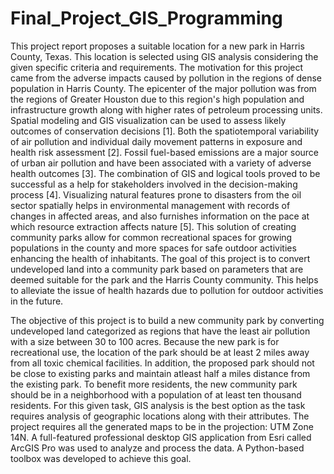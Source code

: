 # Final_Project_GIS_Programming
This project report proposes a suitable location for a new park in Harris County, Texas. This
location is selected using GIS analysis considering the given specific criteria and requirements.
The motivation for this project came from the adverse impacts caused by pollution in the regions
of dense population in Harris County. The epicenter of the major pollution was from the regions
of Greater Houston due to this region's high population and infrastructure growth along with
higher rates of petroleum processing units. Spatial modeling and GIS visualization can be used
to assess likely outcomes of conservation decisions [1]. Both the spatiotemporal variability of air
pollution and individual daily movement patterns in exposure and health risk assessment [2].
Fossil fuel-based emissions are a major source of urban air pollution and have been associated
with a variety of adverse health outcomes [3]. The combination of GIS and logical tools proved
to be successful as a help for stakeholders involved in the decision-making process [4].
Visualizing natural features prone to disasters from the oil sector spatially helps in
environmental management with records of changes in affected areas, and also furnishes
information on the pace at which resource extraction affects nature [5]. This solution of creating
community parks allow for common recreational spaces for growing populations in the county
and more spaces for safe outdoor activities enhancing the health of inhabitants.
The goal of this project is to convert undeveloped land into a community park based on
parameters that are deemed suitable for the park and the Harris County community. This helps
to alleviate the issue of health hazards due to pollution for outdoor activities in the future.

The objective of this project is to build a new community park by converting undeveloped
land categorized as regions that have the least air pollution with a size between 30 to 100 acres.
Because the new park is for recreational use, the location of the park should be at least 2
miles away from all toxic chemical facilities. In addition, the proposed park should not be close
to existing parks and maintain atleast half a miles distance from the existing park. To benefit
more residents, the new community park should be in a neighborhood with a population of at
least ten thousand residents.
For this given task, GIS analysis is the best option as the task requires analysis of geographic
locations along with their attributes. The project requires all the generated maps to be in the
projection: UTM Zone 14N. A full-featured professional desktop GIS application from Esri called
ArcGIS Pro was used to analyze and process the data. A Python-based toolbox was developed
to achieve this goal.
